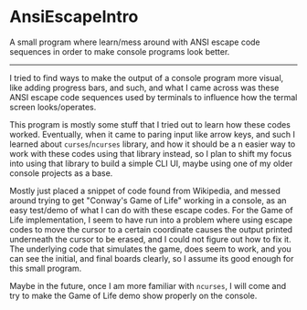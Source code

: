 # AnsiEscapeIntro
A small program where learn/mess around with ANSI escape code sequences in order to make console programs look better.

---
I tried to find ways to make the output of a console program more visual, like adding progress bars, and such, and what I came across was these ANSI escape code sequences used by terminals to influence how the termal screen looks/operates.

This program is mostly some stuff that I tried out to learn how these codes worked. Eventually, when it came to paring input like arrow keys, and such I learned about `curses`/`ncurses` library, and how it should be a n easier way to work with these codes using that library instead, so I plan to shift my focus into using that library to build a simple CLI UI, maybe using one of my older console projects as a base.

Mostly just placed a snippet of code found from Wikipedia, and messed around trying to get "Conway's Game of Life" working in a console, as an easy test/demo of what I can do with these escape codes.
For the Game of Life implementation, I seem to have run into a problem where using escape codes to move the cursor to a certain coordinate causes the output printed underneath the cursor to be erased, and I could not figure out how to fix it. The underlying code that simulates the game, does seem to work, and you can see the initial, and final boards clearly, so I assume its good enough for this small program.

Maybe in the future, once I am more familiar with `ncurses`, I will come and try to make the Game of Life demo show properly on the console.
